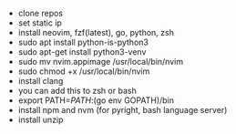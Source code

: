 - clone repos
- set static ip
- install neovim, fzf(latest), go, python, zsh
- sudo apt install python-is-python3
- sudo apt-get install python3-venv
- sudo mv nvim.appimage /usr/local/bin/nvim
- sudo chmod +x /usr/local/bin/nvim
- install clang
- you can add this to zsh or bash 
- export PATH=$PATH:$(go env GOPATH)/bin
- install npm and nvm (for pyright, bash language server)
- install unzip
